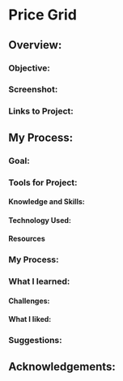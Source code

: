 # Price Grid

## Overview: 

### Objective: 

### Screenshot: 

### Links to Project: 

## My Process: 

### Goal: 

### Tools for Project: 

#### Knowledge and Skills: 

#### Technology Used: 

#### Resources 

### My Process: 

### What I learned: 

#### Challenges: 

#### What I liked: 

### Suggestions: 

## Acknowledgements: 


